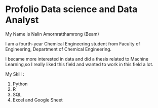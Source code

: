 # Profolio Data science and Data Analyst

My Name is Nalin Amornratthamrong (Beam)

I am a fourth-year Chemical Engineering student from Faculty of Engineering, Department of Chemical Engineering.

I became more interested in data and did a thesis related to Machine Learning,so I really liked this field and wanted to work in this field a lot.

My Skill :
  1. Python
  2. R
  3. SQL
  4. Excel and Google Sheet
